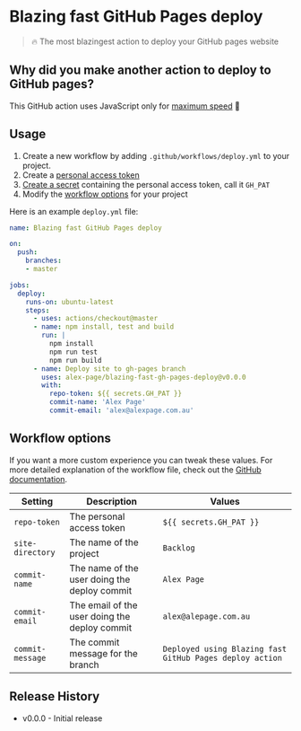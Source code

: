 # Blazing fast GitHub Pages deploy

> 🔥 The most blazingest action to deploy your GitHub pages website


## Why did you make another action to deploy to GitHub pages?

This GitHub action uses JavaScript only for [maximum speed](https://help.github.com/en/articles/about-actions#javascript-actions) 🚀


## Usage

1. Create a new workflow by adding `.github/workflows/deploy.yml` to your project.
2. Create a [personal access token](https://help.github.com/en/articles/creating-a-personal-access-token-for-the-command-line)
3. [Create a secret](https://help.github.com/en/articles/virtual-environments-for-github-actions#creating-and-using-secrets-encrypted-variables) containing the personal access token, call it `GH_PAT`
4. Modify the [workflow options](#workflow-options) for your project

Here is an example `deploy.yml` file:

```yml
name: Blazing fast GitHub Pages deploy

on:
  push:
    branches:
    - master

jobs:
  deploy:
    runs-on: ubuntu-latest
    steps:
      - uses: actions/checkout@master
      - name: npm install, test and build
        run: |
          npm install
          npm run test
          npm run build
      - name: Deploy site to gh-pages branch
        uses: alex-page/blazing-fast-gh-pages-deploy@v0.0.0
        with:
          repo-token: ${{ secrets.GH_PAT }}
          commit-name: 'Alex Page'
          commit-email: 'alex@alexpage.com.au'
```


## Workflow options

If you want a more custom experience you can tweak these values. For more detailed explanation of the workflow file, check out the [GitHub documentation](https://help.github.com/en/articles/configuring-a-workflow#creating-a-workflow-file).

| Setting | Description | Values |
| --- | --- | --- |
| `repo-token` | The personal access token | `${{ secrets.GH_PAT }}` |
| `site-directory` | The name of the project | `Backlog` |
| `commit-name` | The name of the user doing the deploy commit | `Alex Page` |
| `commit-email` | The email of the user doing the deploy commit | `alex@alepage.com.au` |
| `commit-message` | The commit message for the branch | `Deployed using Blazing fast GitHub Pages deploy action` |


## Release History

- v0.0.0 - Initial release
